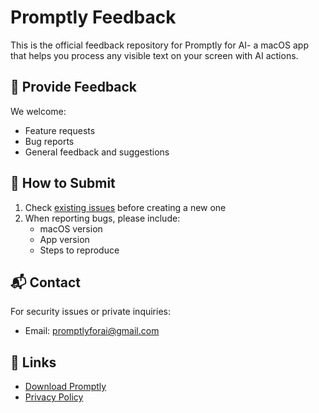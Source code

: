 # Promptly Feedback

This is the official feedback repository for Promptly for AI- a macOS app that helps you process any visible text on your screen with AI actions.

## 🤝 Provide Feedback

We welcome:
- Feature requests
- Bug reports 
- General feedback and suggestions

## 📝 How to Submit

1. Check [existing issues](../../issues) before creating a new one
2. When reporting bugs, please include:
   - macOS version
   - App version
   - Steps to reproduce

## 📬 Contact

For security issues or private inquiries:
- Email: [promptlyforai@gmail.com](mailto:promptlyforai@gmail.com)

## 🔗 Links

- [Download Promptly](https://apps.apple.com/app/promptly)
- [Privacy Policy](./PRIVACY.md)